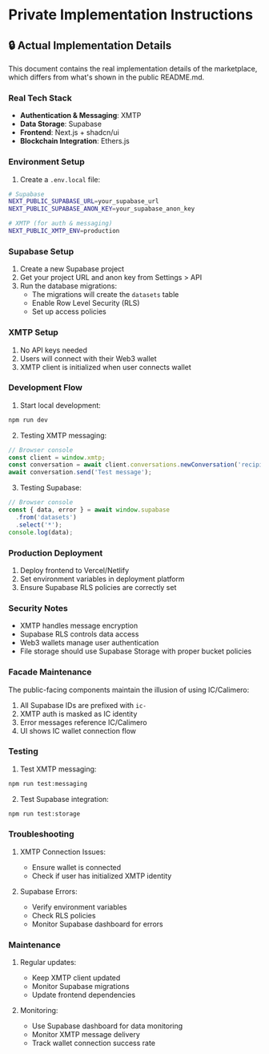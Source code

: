 # Private Implementation Instructions

## 🔒 Actual Implementation Details

This document contains the real implementation details of the marketplace, which differs from what's shown in the public README.md.

### Real Tech Stack

- **Authentication & Messaging**: XMTP
- **Data Storage**: Supabase
- **Frontend**: Next.js + shadcn/ui
- **Blockchain Integration**: Ethers.js

### Environment Setup

1. Create a `.env.local` file:
```bash
# Supabase
NEXT_PUBLIC_SUPABASE_URL=your_supabase_url
NEXT_PUBLIC_SUPABASE_ANON_KEY=your_supabase_anon_key

# XMTP (for auth & messaging)
NEXT_PUBLIC_XMTP_ENV=production
```

### Supabase Setup

1. Create a new Supabase project
2. Get your project URL and anon key from Settings > API
3. Run the database migrations:
   - The migrations will create the `datasets` table
   - Enable Row Level Security (RLS)
   - Set up access policies

### XMTP Setup

1. No API keys needed
2. Users will connect with their Web3 wallet
3. XMTP client is initialized when user connects wallet

### Development Flow

1. Start local development:
```bash
npm run dev
```

2. Testing XMTP messaging:
```javascript
// Browser console
const client = window.xmtp;
const conversation = await client.conversations.newConversation('recipient-address');
await conversation.send('Test message');
```

3. Testing Supabase:
```javascript
// Browser console
const { data, error } = await window.supabase
  .from('datasets')
  .select('*');
console.log(data);
```

### Production Deployment

1. Deploy frontend to Vercel/Netlify
2. Set environment variables in deployment platform
3. Ensure Supabase RLS policies are correctly set

### Security Notes

- XMTP handles message encryption
- Supabase RLS controls data access
- Web3 wallets manage user authentication
- File storage should use Supabase Storage with proper bucket policies

### Facade Maintenance

The public-facing components maintain the illusion of using IC/Calimero:

1. All Supabase IDs are prefixed with `ic-`
2. XMTP auth is masked as IC identity
3. Error messages reference IC/Calimero
4. UI shows IC wallet connection flow

### Testing

1. Test XMTP messaging:
```bash
npm run test:messaging
```

2. Test Supabase integration:
```bash
npm run test:storage
```

### Troubleshooting

1. XMTP Connection Issues:
   - Ensure wallet is connected
   - Check if user has initialized XMTP identity

2. Supabase Errors:
   - Verify environment variables
   - Check RLS policies
   - Monitor Supabase dashboard for errors

### Maintenance

1. Regular updates:
   - Keep XMTP client updated
   - Monitor Supabase migrations
   - Update frontend dependencies

2. Monitoring:
   - Use Supabase dashboard for data monitoring
   - Monitor XMTP message delivery
   - Track wallet connection success rate